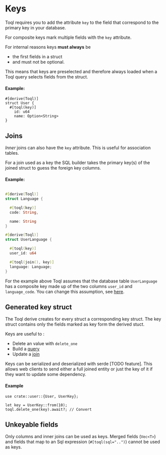 # Keys
Toql requires you to add the attribute `key` to the field that correspond to the primary key in your database.

For composite keys mark multiple fields with the `key` attribute.

For internal reasons keys **must always** be 
- the first fields in a struct
- and must not be optional.

This means that keys are preselected and therefore always loaded 
when a Toql query selects fields from the struct.

#### Example:
```struct
#[derive(Toql)]
struct User {
  #[toql(key)]
	id: u64
	name: Option<String>
}
```


## Joins
*Inner* joins can also have the `key` attribute. This is useful for association tables.

For a join used as a key the SQL builder takes the primary key(s) of the joined struct to guess the foreign key columns.

#### Example:
```rust

#[derive(Toql)]
struct Language {

  #[toql(key)] 
  code: String,

  name: String
}

#[derive(Toql)]
struct UserLanguage {

  #[toql(key)] 
  user_id: u64

  #[toql(join(), key)]  
  language: Language; 
}
```
For the example above Toql assumes that the database table `UserLanguage`  has a composite key made up of the two columns `user_id` and `language_code`. You can change this assumption, see [here](4-derive/4-joins.md).

## Generated key struct
The Toql derive creates for every struct a corresponding key struct. The key struct contains only the fields marked as key form the derived stuct.

Keys are useful to :
  - Delete an value with `delete_one`
  - Build a [query](3-api/2-load.md) 
  - Update a [join](4-derive/4-joins.md)

Keys can be serialized and deserialized with serde [TODO feature].
This allows web clients to send either a full joined entity or just the key of it 
if they want to update some dependency.




#### Example
```
use crate::user::{User, UserKey};

let key = UserKey::from(10);
toql.delete_one(key).await?; // Convert 
```

## Unkeyable fields
Only columns and inner joins can be used as keys. Merged fields (`Vec<T>`) and fields that map to an Sql expression (`#[toql(sql="..")`) cannot be used as keys.
